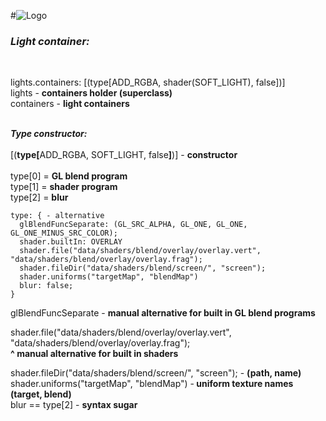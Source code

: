 #![Logo](https://raw.githubusercontent.com/henryco/Escapy/master/promo/ESCAPY.png)
<h3><i>Light container: </i></h3><br>

lights.containers: [(type[ADD_RGBA, shader(SOFT_LIGHT), false])]
<br>
lights - <b>containers holder (superclass)</b><br>
containers - <b>light containers</b><br><br>
  
  
  <b><i>Type constructor: </i></b><br><br>
  [(<b>type[</b>ADD_RGBA, SOFT_LIGHT, false<b>]</b>)] - <b>constructor</b> <br><br>
  type[0] = <b>GL blend program </b> <br>
  type[1] = <b>shader program </b> <br>
  type[2] = <b>blur </b> <br>

	type: { - alternative 
      glBlendFuncSeparate: (GL_SRC_ALPHA, GL_ONE, GL_ONE, GL_ONE_MINUS_SRC_COLOR);
      shader.builtIn: OVERLAY
      shader.file("data/shaders/blend/overlay/overlay.vert", "data/shaders/blend/overlay/overlay.frag");
      shader.fileDir("data/shaders/blend/screen/", "screen");
      shader.uniforms("targetMap", "blendMap")
      blur: false;
    }	
  
  glBlendFuncSeparate - <b>manual alternative for built in GL blend programs</b><br>

  shader.file("data/shaders/blend/overlay/overlay.vert", "data/shaders/blend/overlay/overlay.frag");<br>
  <b>^ manual alternative for built in shaders</b><br>
  
  shader.fileDir("data/shaders/blend/screen/", "screen"); - <b>(path, name)</b><br>
  shader.uniforms("targetMap", "blendMap") -<b> uniform texture names (target, blend)</b><br>
  blur == type[2] - <b>syntax sugar</b><br>
  
